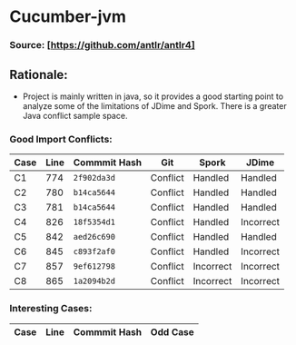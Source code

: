 # Cucumber-jvm

### Source: [https://github.com/antlr/antlr4]


## Rationale:
* Project is mainly written in java, so it provides a good starting point to analyze some of the limitations of JDime and Spork. There is a greater Java conflict sample space.

### Good Import Conflicts:
 Case | Line | Commmit Hash | Git | Spork | JDime
--- | --- | --- | --- | --- | ---
C1| 774 | `2f902da3d` | Conflict | Handled | Handled
C2| 780 | `b14ca5644` | Conflict | Handled | Handled
C3| 781 | `b14ca5644` | Conflict | Handled | Handled
C4| 826 | `18f5354d1` | Conflict | Handled | Incorrect
C5| 842 | `aed26c690` | Conflict | Handled | Handled
C6| 845 | `c893f2af0` | Conflict | Handled | Incorrect
C7| 857 | `9ef612798` | Conflict | Incorrect | Incorrect
C8| 865 | `1a2094b2d` | Conflict | Incorrect | Incorrect



### Interesting Cases:
 Case | Line | Commmit Hash | Odd Case
--- | --- | --- | --- |
